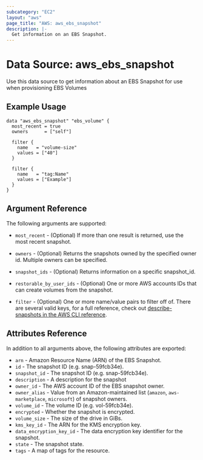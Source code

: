 ```yaml
---
subcategory: "EC2"
layout: "aws"
page_title: "AWS: aws_ebs_snapshot"
description: |-
  Get information on an EBS Snapshot.
---
```


# Data Source: aws_ebs_snapshot

Use this data source to get information about an EBS Snapshot for use when provisioning EBS Volumes

## Example Usage

```hcl
data "aws_ebs_snapshot" "ebs_volume" {
  most_recent = true
  owners      = ["self"]

  filter {
    name   = "volume-size"
    values = ["40"]
  }

  filter {
    name   = "tag:Name"
    values = ["Example"]
  }
}
```

## Argument Reference

The following arguments are supported:

* `most_recent` - (Optional) If more than one result is returned, use the most recent snapshot.

* `owners` - (Optional) Returns the snapshots owned by the specified owner id. Multiple owners can be specified.

* `snapshot_ids` - (Optional) Returns information on a specific snapshot_id.

* `restorable_by_user_ids` - (Optional) One or more AWS accounts IDs that can create volumes from the snapshot.

* `filter` - (Optional) One or more name/value pairs to filter off of. There are
several valid keys, for a full reference, check out
[describe-snapshots in the AWS CLI reference][1].


## Attributes Reference

In addition to all arguments above, the following attributes are exported:

* `arn` - Amazon Resource Name (ARN) of the EBS Snapshot.
* `id` - The snapshot ID (e.g. snap-59fcb34e).
* `snapshot_id` - The snapshot ID (e.g. snap-59fcb34e).
* `description` - A description for the snapshot
* `owner_id` - The AWS account ID of the EBS snapshot owner.
* `owner_alias` - Value from an Amazon-maintained list (`amazon`, `aws-marketplace`, `microsoft`) of snapshot owners.
* `volume_id` - The volume ID (e.g. vol-59fcb34e).
* `encrypted` - Whether the snapshot is encrypted.
* `volume_size` - The size of the drive in GiBs.
* `kms_key_id` - The ARN for the KMS encryption key.
* `data_encryption_key_id` - The data encryption key identifier for the snapshot.
* `state` - The snapshot state.
* `tags` - A map of tags for the resource.

[1]: http://docs.aws.amazon.com/cli/latest/reference/ec2/describe-snapshots.html
